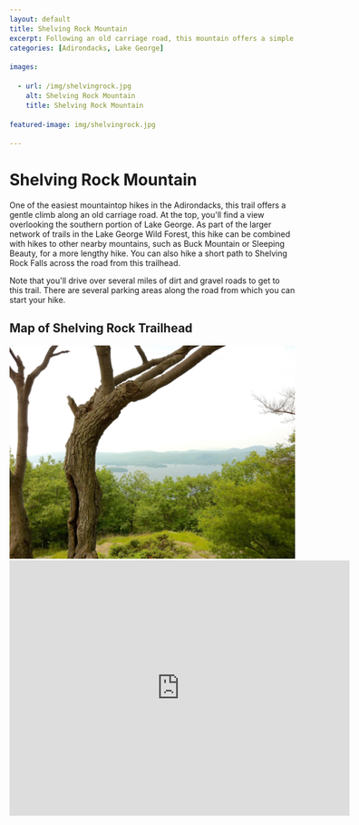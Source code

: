 ```yaml
---
layout: default
title: Shelving Rock Mountain 
excerpt: Following an old carriage road, this mountain offers a simple hike for families with a view of Lake George at the top.
categories: [Adirondacks, Lake George]

images:

  - url: /img/shelvingrock.jpg
    alt: Shelving Rock Mountain 
    title: Shelving Rock Mountain 

featured-image: img/shelvingrock.jpg

---
```


<h1>Shelving Rock Mountain</h1>

<p>One of the easiest mountaintop hikes in the Adirondacks, this trail offers a gentle climb along an old carriage road. At the top, you'll find a view overlooking the southern portion of Lake George. As part of the larger network of trails in the Lake George Wild Forest, this hike can be combined with hikes to other nearby mountains, such as Buck Mountain or Sleeping Beauty, for a more lengthy hike. You can also hike a short path to Shelving Rock Falls across the road from this trailhead.</p>

<p>Note that you'll drive over several miles of dirt and gravel roads to get to this trail. There are several parking areas along the road from which you can start your hike.</p>

<h2>Map of Shelving Rock Trailhead</h2>

<img class="pure-img-responsive" src="/img/shelvingrock.jpg">

<div class="google-maps"><iframe src="https://www.google.com/maps/embed?pb=!1m18!1m12!1m3!1d1445.715898629502!2d-73.59875298180617!3d43.55588490666151!2m3!1f0!2f0!3f0!3m2!1i1024!2i768!4f13.1!3m3!1m2!1s0x89dfe6fa5416b38f%3A0xf3965b1620b8e4d4!2sShelving+Rock+Mountain+Connector+Trail%2C+Fort+Ann%2C+NY+12827!5e0!3m2!1sen!2sus!4v1461523907144" width="600" height="450" frameborder="0" style="border:0" allowfullscreen></iframe></div>
